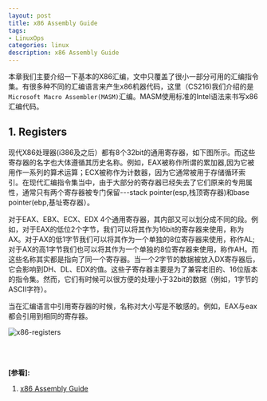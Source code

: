 ```yaml
---
layout: post
title: x86 Assembly Guide
tags:
- LinuxOps
categories: linux
description: x86 Assembly Guide
---
```



本章我们主要介绍一下基本的X86汇编，文中只覆盖了很小一部分可用的汇编指令集。有很多种不同的汇编语言来产生x86机器代码，这里（CS216)我们介绍的是```Microsoft Macro Assembler(MASM)```汇编。MASM使用标准的Intel语法来书写x86汇编代码。


<!-- more -->


## 1. Registers

现代X86处理器(i386及之后）都有8个32bit的通用寄存器，如下图所示。而这些寄存器的名字也大体遵循其历史名称。例如，EAX被称作所谓的累加器,因为它被用作一系列的算术运算；ECX被称作为计数器，因为它通常被用于存储循环索引。在现代汇编指令集当中，由于大部分的寄存器已经失去了它们原来的专用属性，通常只有两个寄存器被专门保留---stack pointer(esp,栈顶寄存器)和base pointer(ebp,基址寄存器）。

对于EAX、EBX、ECX、EDX 4个通用寄存器，其内部又可以划分成不同的段。例如，对于EAX的低位2个字节，我们可以将其作为16bit的寄存器来使用，称为AX。对于AX的低1字节我们可以将其作为一个单独的8位寄存器来使用，称作AL;对于AX的高1字节我们也可以将其作为一个单独的8位寄存器来使用，称作AH。而这些名称其实都是指向了同一个寄存器。当一个2字节的数据被放入DX寄存器后，它会影响到DH、DL、EDX的值。这些子寄存器主要是为了兼容老旧的、16位版本的指令集。然而，它们有时候可以很方便的处理小于32bit的数据（例如，1字节的ASCII字符）。

当在汇编语言中引用寄存器的时候，名称对大小写是不敏感的。例如，EAX与eax都会引用到相同的寄存器。


![x86-registers](https://ivanzz1001.github.io/records/assets/img/linux/x86-registers.png)













<br />
<br />

**[参看]:**

1. [x86 Assembly Guide](http://www.cs.virginia.edu/~evans/cs216/guides/x86.html)


<br />
<br />
<br />


